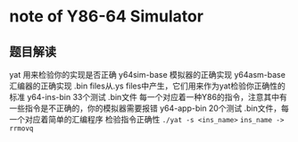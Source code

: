 # note of Y86-64 Simulator
## 题目解读
yat 用来检验你的实现是否正确
y64sim-base 模拟器的正确实现
y64asm-base 汇编器的正确实现
.bin files从.ys files中产生，它们用来作为yat检验你正确性的标准
y64-ins-bin 33个测试 .bin文件 每一个对应着一种Y86的指令，注意其中有一些指令是不正确的，你的模拟器需要报错
y64-app-bin 20个测试 .bin文件，每一个对应着简单的汇编程序
检验指令正确性
`./yat -s <ins_name>` `ins_name -> rrmovq`

